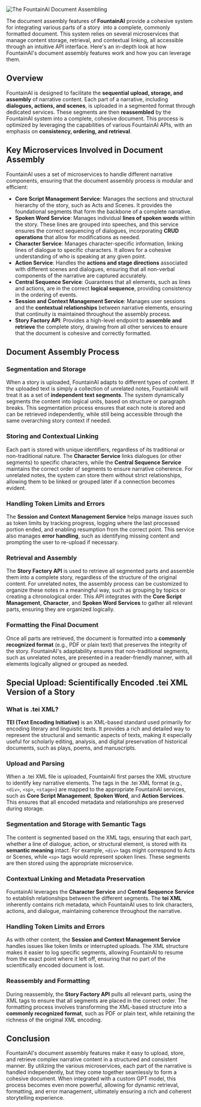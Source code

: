 ![The FountainAI Document Assembling](https://coach.benedikt-eickhoff.de/koken/storage/originals/78/2e/FountainAI-Document-Assembly.png)

The document assembly features of **FountainAI** provide a cohesive system for integrating various parts of a story  into a complete, commonly formatted document. This system relies on several microservices that manage content storage, retrieval, and contextual linking, all accessible through an intuitive API interface. Here's an in-depth look at how FountainAI's document assembly features work and how you can leverage them.

## Overview

FountainAI is designed to facilitate the **sequential upload, storage, and assembly** of narrative content. Each part of a narrative, including **dialogues, actions, and scenes**, is uploaded in a segmented format through dedicated services. These segments are then **reassembled** by the FountainAI system into a complete, cohesive document. This process is optimized by leveraging the capabilities of various FountainAI APIs, with an emphasis on **consistency, ordering, and retrieval**.

## Key Microservices Involved in Document Assembly

FountainAI uses a set of microservices to handle different narrative components, ensuring that the document assembly process is modular and efficient:

- **Core Script Management Service**: Manages the sections and structural hierarchy of the story, such as Acts and Scenes. It provides the foundational segments that form the backbone of a complete narrative.
- **Spoken Word Service**: Manages individual **lines of spoken words** within the story. These lines are grouped into speeches, and this service ensures the correct sequencing of dialogues, incorporating **CRUD operations** that allow for modifications as needed.
- **Character Service**: Manages character-specific information, linking lines of dialogue to specific characters. It allows for a cohesive understanding of who is speaking at any given point.
- **Action Service**: Handles the **actions and stage directions** associated with different scenes and dialogues, ensuring that all non-verbal components of the narrative are captured accurately.
- **Central Sequence Service**: Guarantees that all elements, such as lines and actions, are in the correct **logical sequence**, providing consistency in the ordering of events.
- **Session and Context Management Service**: Manages user sessions and the **contextual relationships** between narrative elements, ensuring that continuity is maintained throughout the assembly process.
- **Story Factory API**: Provides a high-level endpoint to **assemble and retrieve** the complete story, drawing from all other services to ensure that the document is cohesive and correctly formatted.

## Document Assembly Process

### Segmentation and Storage
When a story is uploaded, FountainAI adapts to different types of content. If the uploaded text is simply a collection of unrelated notes, FountainAI will treat it as a set of **independent text segments**. The system dynamically segments the content into logical units, based on structure or paragraph breaks. This segmentation process ensures that each note is stored and can be retrieved independently, while still being accessible through the same overarching story context if needed.

### Storing and Contextual Linking
Each part is stored with unique identifiers, regardless of its traditional or non-traditional nature. The **Character Service** links dialogues (or other segments) to specific characters, while the **Central Sequence Service** maintains the correct order of segments to ensure narrative coherence. For unrelated notes, the system can store them without strict relationships, allowing them to be linked or grouped later if a connection becomes evident.

### Handling Token Limits and Errors
The **Session and Context Management Service** helps manage issues such as token limits by tracking progress, logging where the last processed portion ended, and enabling resumption from the correct point. This service also manages **error handling**, such as identifying missing content and prompting the user to re-upload if necessary.

### Retrieval and Assembly
The **Story Factory API** is used to retrieve all segmented parts and assemble them into a complete story, regardless of the structure of the original content. For unrelated notes, the assembly process can be customized to organize these notes in a meaningful way, such as grouping by topics or creating a chronological order. This API integrates with the **Core Script Management**, **Character**, and **Spoken Word Services** to gather all relevant parts, ensuring they are organized logically.

### Formatting the Final Document
Once all parts are retrieved, the document is formatted into a **commonly recognized format** (e.g., PDF or plain text) that preserves the integrity of the story. FountainAI's adaptability ensures that non-traditional segments, such as unrelated notes, are presented in a reader-friendly manner, with all elements logically aligned or grouped as needed.

## Special Upload: Scientifically Encoded .tei XML Version of a Story

### What is .tei XML?
**TEI (Text Encoding Initiative)** is an XML-based standard used primarily for encoding literary and linguistic texts. It provides a rich and detailed way to represent the structural and semantic aspects of texts, making it especially useful for scholarly editing, analysis, and digital preservation of historical documents, such as plays, poems, and manuscripts.

### Upload and Parsing
When a .tei XML file is uploaded, FountainAI first parses the XML structure to identify key narrative elements. The tags in the .tei XML format (e.g., `<div>`, `<sp>`, `<stage>`) are mapped to the appropriate FountainAI services, such as **Core Script Management**, **Spoken Word**, and **Action Services**. This ensures that all encoded metadata and relationships are preserved during storage.

### Segmentation and Storage with Semantic Tags
The content is segmented based on the XML tags, ensuring that each part, whether a line of dialogue, action, or structural element, is stored with its **semantic meaning** intact. For example, `<div>` tags might correspond to Acts or Scenes, while `<sp>` tags would represent spoken lines. These segments are then stored using the appropriate microservice.

### Contextual Linking and Metadata Preservation
FountainAI leverages the **Character Service** and **Central Sequence Service** to establish relationships between the different segments. The **tei XML** inherently contains rich metadata, which FountainAI uses to link characters, actions, and dialogue, maintaining coherence throughout the narrative.

### Handling Token Limits and Errors
As with other content, the **Session and Context Management Service** handles issues like token limits or interrupted uploads. The XML structure makes it easier to log specific segments, allowing FountainAI to resume from the exact point where it left off, ensuring that no part of the scientifically encoded document is lost.

### Reassembly and Formatting
During reassembly, the **Story Factory API** pulls all relevant parts, using the XML tags to ensure that all segments are placed in the correct order. The formatting process involves transforming the XML-based structure into a **commonly recognized format**, such as PDF or plain text, while retaining the richness of the original XML encoding.

## Conclusion

FountainAI's document assembly features make it easy to upload, store, and retrieve complex narrative content in a structured and consistent manner. By utilizing the various microservices, each part of the narrative is handled independently, but they come together seamlessly to form a cohesive document. When integrated with a custom GPT model, this process becomes even more powerful, allowing for dynamic retrieval, formatting, and error management, ultimately ensuring a rich and coherent storytelling experience.

